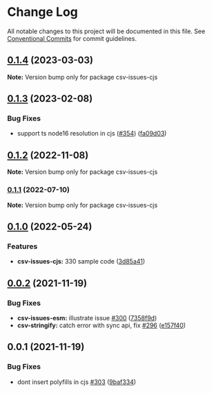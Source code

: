 # Change Log

All notable changes to this project will be documented in this file.
See [Conventional Commits](https://conventionalcommits.org) for commit guidelines.

## [0.1.4](https://github.com/adaltas/node-csv/compare/csv-issues-cjs@0.1.3...csv-issues-cjs@0.1.4) (2023-03-03)

**Note:** Version bump only for package csv-issues-cjs





## [0.1.3](https://github.com/adaltas/node-csv/compare/csv-issues-cjs@0.1.2...csv-issues-cjs@0.1.3) (2023-02-08)


### Bug Fixes

* support ts node16 resolution in cjs ([#354](https://github.com/adaltas/node-csv/issues/354)) ([fa09d03](https://github.com/adaltas/node-csv/commit/fa09d03aaf0008b2790656871ca6b2c4be12d14c))



## [0.1.2](https://github.com/adaltas/node-csv/compare/csv-issues-cjs@0.1.1...csv-issues-cjs@0.1.2) (2022-11-08)

**Note:** Version bump only for package csv-issues-cjs





### [0.1.1](https://github.com/adaltas/node-csv/compare/csv-issues-cjs@0.1.0...csv-issues-cjs@0.1.1) (2022-07-10)

**Note:** Version bump only for package csv-issues-cjs





## [0.1.0](https://github.com/adaltas/node-csv/compare/csv-issues-cjs@0.0.2...csv-issues-cjs@0.1.0) (2022-05-24)


### Features

* **csv-issues-cjs:** 330 sample code ([3d85a41](https://github.com/adaltas/node-csv/commit/3d85a411007416f3cb750ca6b427f55c0331a8b8))



## [0.0.2](https://github.com/adaltas/node-csv/compare/csv-issues-cjs@0.0.1...csv-issues-cjs@0.0.2) (2021-11-19)


### Bug Fixes

* **csv-issues-esm:** illustrate issue [#300](https://github.com/adaltas/node-csv/issues/300) ([7358f9d](https://github.com/adaltas/node-csv/commit/7358f9d2b150655579dadf2af1aa64206fc7e2fa))
* **csv-stringify:** catch error with sync api, fix [#296](https://github.com/adaltas/node-csv/issues/296) ([e157f40](https://github.com/adaltas/node-csv/commit/e157f407eeffe5bcfb179cb20476169037bfb4f1))





## 0.0.1 (2021-11-19)


### Bug Fixes

* dont insert polyfills in cjs [#303](https://github.com/adaltas/node-csv/issues/303) ([9baf334](https://github.com/adaltas/node-csv/commit/9baf334044dab90b4a0d096a7e456d0fd5807d5b))
